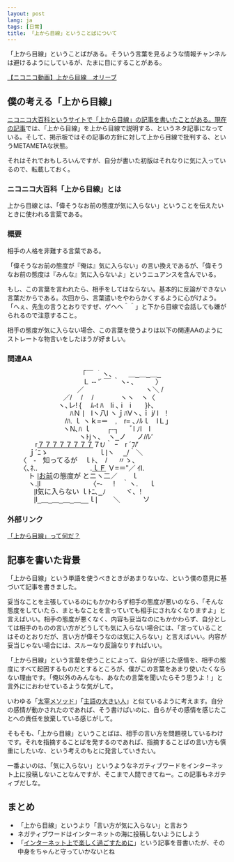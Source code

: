 ```yaml
---
layout: post
lang: ja
tags: [日常]
title: 「上から目線」ということばについて
---
```

「上から目線」ということばがある。そういう言葉を見るような情報チャンネルは避けるようにしているが、たまに目にすることがある。　

<script type="text/javascript" src="http://ext.nicovideo.jp/thumb_watch/sm19124782"></script><noscript><a href="http://www.nicovideo.jp/watch/sm19124782">【ニコニコ動画】上から目線　オリーブ</a></noscript>

## 僕の考える「上から目線」

[ニコニコ大百科というサイトで「上から目線」の記事を書いたことがある。](http://dic.nicovideo.jp/r/a/%E4%B8%8A%E3%81%8B%E3%82%89%E7%9B%AE%E7%B7%9A/390247)[現在の記事](http://dic.nicovideo.jp/a/%E4%B8%8A%E3%81%8B%E3%82%89%E7%9B%AE%E7%B7%9A)では、「上から目線」を上から目線で説明する、というネタ記事になっている。そして、掲示板ではその記事の方針に対して上から目線で批判する、というMETAMETAな状態。

それはそれでおもしろいんですが、自分が書いた初版はそれなりに気に入っているので、転載しておく。

### ニコニコ大百科「上から目線」とは

上から目線とは、「偉そうなお前の態度が気に入らない」ということを伝えたいときに使われる言葉である。

### 概要

相手の人格を非難する言葉である。

「偉そうなお前の態度が『俺は』気に入らない」の言い換えであるが、「偉そうなお前の態度は『みんな』気に入らないよ」というニュアンスを含んでいる。

もし、この言葉を言われたら、相手をしてはならない。基本的に反論ができない言葉だからである。次回から、言葉遣いをやわらかくするように心がけよう。「へぇ、先生の言うとおりですぜ、ゲヘヘ＾＾」と下から目線で会話しても嫌がられるので注意すること。

相手の態度が気に入らない場合、この言葉を使うよりは以下の関連AAのようにストレートな物言いをしたほうが好ましい。

### 関連AA

<pre style="font-size: 16px; line-height: 18px; font-family: Mona,IPAMonaPGothic,'IPA モナー Pゴシック','MS PGothic AA','MS PGothic','ＭＳ Ｐゴシック',sans-serif; overflow: hidden;">　 　 　 　　　　　　　｢￣ ｀ヽ､ 　　＿_＿_＿_<br>　 　 　 　　　　　　　Ｌ -‐ '´ ￣ ｀ヽ- ､　　　〉<br>　　　　　　　　　　／ 　 　 　　　　　　ヽ＼ /<br>　　　　　　　　／/ 　/ 　/ 　 　 　ヽヽ　ヽ〈<br>　 　　　　　　ヽ､レ! {　 ﾑ-t ﾊ　li ､ i　i　　}ﾄ､<br>　　　　　　　　　ﾊＮ |　lヽ八l ヽｊﾊVヽ､ｉ j/ l　!<br>　 　　　　　　　/ﾊ. ｌ ヽｋ=＝　,　r= ､ﾉﾙｌ　lＬ」<br>　　　　　　　　ヽN､ﾊ ｌ　 　┌‐┐ 　 ﾞl ﾉl　l<br>　 　　　　　　　　　ヽﾄjヽ､　ヽ_ノ 　 ノ//ﾚ′<br>　　　　r<a class="auto" href="/a/%EF%BC%97%EF%BC%97">７７</a><a class="auto" href="/a/%EF%BC%97%EF%BC%97">７７</a><a class="auto" href="/a/%EF%BC%97%EF%BC%97">７７</a><a class="auto" href="/a/%EF%BC%97%EF%BC%97">７７</a>７tﾉ｀ ｰ　r ´ﾌ/′<br>　　　ｊ´ﾆゝ 　　　　　　　ｌ|ヽ 　_/｀＼<br>　 　〈　‐　知ってるが　ｌﾄ、　/ 　 〃ゝ、<br>　 　〈､ﾈ.. 　　　　　　 　.<a class="auto" href="/a/%EF%BD%8C%EF%BC%A6">ｌＦ</a> Ｖ=＝"／ ｲl.<br>　　　ト |<a class="auto" href="/a/%E3%81%8A%E5%89%8D">お前</a>の態度が とニヽ二／　　ｌ<br>　　　ヽ.|l　　　　 　 　　〈ｰ- 　 !　｀ヽ. 　 ｌ<br>　 　 　 |l気に入らない ｌﾄﾆ､_ﾉ 　 　 ヾ、!<br>　 　 　 |l_＿_＿_＿_＿__ｌ| 　　＼ 　　　ソ<br></pre>

### 外部リンク

[「上から目線」って何だ？](http://d.hatena.ne.jp/sunchan2004/20090713)

## 記事を書いた背景

「上から目線」という単語を使うべきときがあまりないな、という僕の意見に基づいて記事を書きました。

妥当なことを主張しているのにもかかわらず相手の態度が悪いのなら、「そんな態度をしていたら、まともなことを言っていても相手にされなくなりますよ」と言えばいい。相手の態度が悪くなく、内容も妥当なのにもかかわらず、自分としては相手のものの言い方がどうしても気に入らない場合には、「言っていることはそのとおりだが、言い方が偉そうなのは気に入らない」と言えばいい。内容が妥当じゃない場合には、スルーなり反論なりすればいい。

「上から目線」という言葉を使うことによって、自分が感じた感情を、相手の態度にすべて起因するものだとするところが、僕がこの言葉をあまり使いたくならない理由です。「俺以外のみんなも、あなたの言葉を聞いたらそう思うよ！」と言外ににおわせているような気がして。

いわゆる「[太宰メソッド](http://d.hatena.ne.jp/keyword/%C2%C0%BA%CB%A5%E1%A5%BD%A5%C3%A5%C9)」「[主語の大きい人](http://d.hatena.ne.jp/ZGOK/20080626/weare)」と似ているように考えます。自分の感情が動かされたのであれば、そう書けばいのに、自らがその感情を感じたことへの責任を放棄している感じがして。

そもそも、「上から目線」ということばは、相手の言い方を問題視しているわけです。それを指摘することばを発するのであれば、指摘することばの言い方も慎重にしたいな、という考えのもとに発言していきたい。

一番よいのは、「気に入らない」というようなネガティブワードをインターネット上に投稿しないことなんですが、そこまで人間できてねー。この記事もネガティブだしな。

## まとめ

- 「上から目線」というより「言い方が気に入らない」と言おう
- ネガティブワードはインターネットの海に投稿しないようにしよう
- 「[インターネット上で楽しく過ごすために](http://blog.wktk.co.jp/archives/181)」という記事を昔書いたが、その中身をちゃんと守っていかないとね
